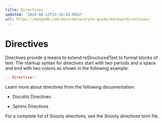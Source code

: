 ```yaml
---
title: Directives
updated: '2024-08-13T13:16:43.865Z'
url: https://mongodb.com/docs/meta/style-guide/markup/directives/
---
```


# Directives

Directives provide a means to extend reStructuredText to format blocks of text. The markup syntax for directives start with two periods and a space and end with two colons as shown in the following example:

```rst
.. directive::
```

Learn more about directives from the following documentation:

- Docutils Directives

- Sphinx Directives

For a complete list of Snooty directives, see the Snooty directives toml file.